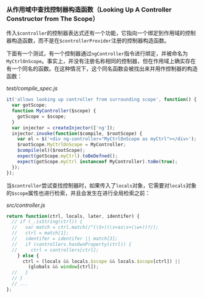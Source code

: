 ### 从作用域中查找控制器构造函数（Looking Up A Controller Constructor from The Scope）

传入`$controller`的控制器表达式还有一个功能，它指向一个绑定到作用域的控制器构造函数，而不是在`$controllerProvider`注册的控制器构造函数。

下面有一个测试，有一个控制器通过`ngController`指令进行绑定，并被命名为`MyCtrlOnScope`。事实上，并没有注册名称相同的控制器，但在作用域上确实存在有一个同名的函数。在这种情况下，这个同名函数会被找出来并用作控制器的构造函数：

_test/compile_spec.js_

```js
it('allows looking up controller from surrounding scope', function() {
  var gotScope;
  function MyController($scope) {
    gotScope = $scope;
  }
  var injector = createInjector(['ng']);
  injector.invoke(function($compile, $rootScope) {
    var el = $('<div ng-controller="MyCtrlOnScope as myCtrl"></div>');
    $rootScope.MyCtrlOnScope = MyController;
    $compile(el)($rootScope);
    expect(gotScope.myCtrl).toBeDefned();
    expect(gotScope.myCtrl instanceof MyController).toBe(true);
  });
});
```

当`$controller`尝试查找控制器时，如果传入了`locals`对象，它需要对`locals`对象的`$scope`属性也进行检索，并且会发生在进行全局检索之前：

_src/controller.js_

```js
return function(ctrl, locals, later, identifer) {
  // if (_.isString(ctrl)) {
  //   var match = ctrl.match(/^(\S+)(\s+as\s+(\w+))?/);
  //   ctrl = match[1];
  //   identifer = identifer || match[3];
  //   if (controllers.hasOwnProperty(ctrl)) {
  //     ctrl = controllers[ctrl];
    } else {
      ctrl = (locals && locals.$scope && locals.$scope[ctrl]) ||
        (globals && window[ctrl]);
  //   }
  // }
  // ...
};
```